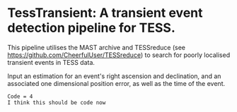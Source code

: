 # TessTransient: A transient event detection pipeline for TESS.

This pipeline utilises the MAST archive and TESSreduce (see https://github.com/CheerfulUser/TESSreduce) to search for poorly localised transient events in TESS data. 

Input an estimation for an event's right ascension and declination, and an associated one dimensional position error, as well as the time of the event. 

```
Code = 4
I think this should be code now
```
